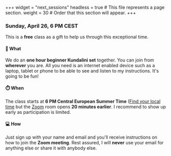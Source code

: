 +++
widget = "next_sessions"
headless = true  # This file represents a page section.
weight = 30  # Order that this section will appear.
+++

### Sunday, April 26, 6 PM CEST

This is a **free** class as a gift to help us through this exceptional time.

####  🎉  What

We do an **one hour beginner Kundalini set** together. You can join from **wherever** you are. All you need is an internet enabled device such as a laptop, tablet or phone to be able to see and listen to my instructions. It's going to be fun!

#### ⏱️ When

The class starts at **6 PM Central European Summer Time** ([Find your local time](https://savvytime.com/converter/germany-berlin-to-ca-san-francisco-ny-new-york-city-singapore-singapore/apr-26-2020/6pm) but the [Zoom](https://zoom.us/) room opens **20 minutes earlier**. I recommend to show up early as participation is limited.

#### 💻 How

Just sign up with your name and email and you'll receive instructions on how to join the **Zoom meeting**. Rest assured, I will **never** use your email for anything else or share it with anybody else.
